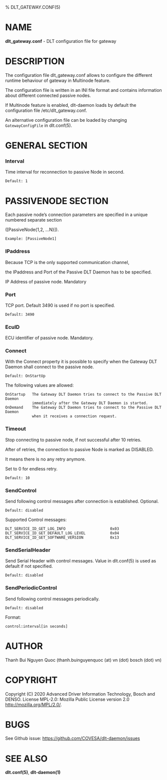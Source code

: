 % DLT_GATEWAY.CONF(5)

# NAME

**dlt_gateway.conf** - DLT configuration file for gateway

# DESCRIPTION

The configuration file dlt_gateway.conf allows to configure the different runtime behaviour of gateway in Multinode feature.

The configuration file is written in an INI file format and contains information about different connected passive nodes.

If Multinode feature is enabled, dlt-daemon loads by default the configuration file /etc/dlt_gateway.conf.

An alternative configuration file can be loaded by changing `GatewayConfigFile` in dlt.conf(5).

# GENERAL SECTION

### Interval

Time interval for reconnection to passive Node in second.

    Default: 1

# PASSIVENODE SECTION

Each passive node’s connection parameters are specified in a unique numbered separate section

([PassiveNode{1,2, …N}]).

    Example: [PassiveNode1]

### IPaddress

Because TCP is the only supported communication channel,

the IPaddress and Port of the Passive DLT Daemon has to be specified.

IP Address of passive node. Mandatory

### Port

TCP port. Default 3490 is used if no port is specified.

    Default: 3490

### EcuID

ECU identifier of passive node. Mandatory.

### Connect

With the Connect property it is possible to specify when the Gateway DLT Daemon
shall connect to the passive node.

    Default: OnStartUp

 The following values are allowed:

    OnStartup   The Gateway DLT Daemon tries to connect to the Passive DLT Daemon
                immediately after the Gateway DLT Daemon is started.
    OnDemand    The Gateway DLT Daemon tries to connect to the Passive DLT Daemon
                when it receives a connection request.

### Timeout

Stop connecting to passive node, if not successful after 10 retries.

After <Timeout> of retries, the connection to passive Node is marked as DISABLED.

It means there is no any retry anymore.

Set to 0 for endless retry.

    Default: 10

### SendControl

Send following control messages after connection is established. Optional.

    Default: disabled

Supported Control messages:

    DLT_SERVICE_ID_GET_LOG_INFO                    0x03
    DLT_SERVICE_ID_GET_DEFAULT_LOG_LEVEL           0x04
    DLT_SERVICE_ID_GET_SOFTWARE_VERSION            0x13

### SendSerialHeader

Send Serial Header with control messages. Value in dlt.conf(5) is used as default if not specified.

    Default: disabled

### SendPeriodicControl

Send following control messages periodically.

    Default: disabled

Format:

    control:interval[in seconds]

# AUTHOR

Thanh Bui Nguyen Quoc (thanh.buinguyenquoc (at) vn (dot) bosch (dot) vn)

# COPYRIGHT

Copyright (C) 2020 Advanced Driver Information Technology, Bosch and DENSO. License MPL-2.0: Mozilla Public License version 2.0 http://mozilla.org/MPL/2.0/.

# BUGS

See Github issue: <https://github.com/COVESA/dlt-daemon/issues>

# SEE ALSO

**dlt.conf(5)**, **dlt-daemon(1)**
